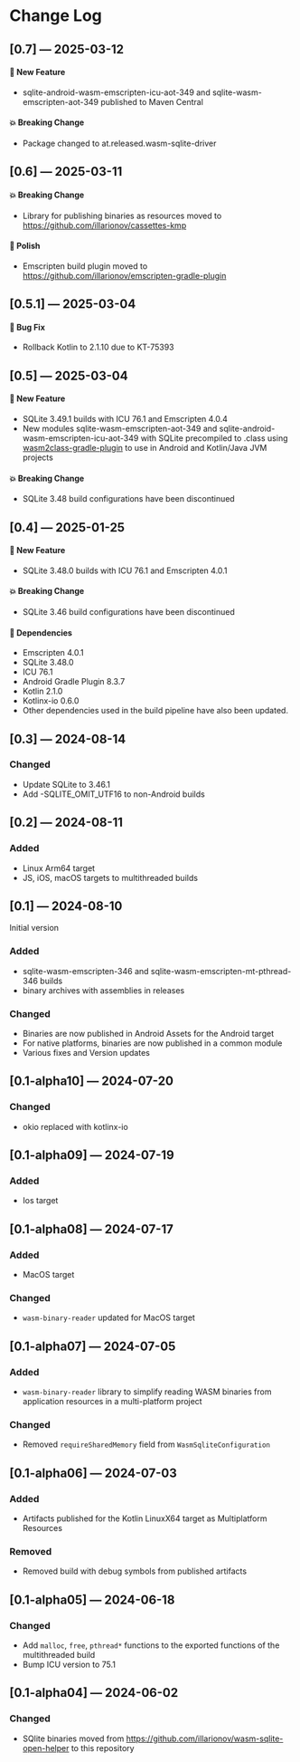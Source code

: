 # Change Log

## [0.7] — 2025-03-12

#### 🚀 New Feature

- sqlite-android-wasm-emscripten-icu-aot-349 and sqlite-wasm-emscripten-aot-349 published to Maven Central

#### 💥 Breaking Change

- Package changed to at.released.wasm-sqlite-driver

## [0.6] — 2025-03-11

#### 💥 Breaking Change

- Library for publishing binaries as resources moved to https://github.com/illarionov/cassettes-kmp

#### 💅 Polish

- Emscripten build plugin moved to https://github.com/illarionov/emscripten-gradle-plugin

## [0.5.1] — 2025-03-04

#### 🐛 Bug Fix

- Rollback Kotlin to 2.1.10 due to  KT-75393

## [0.5] — 2025-03-04

#### 🚀 New Feature

- SQLite 3.49.1 builds with ICU 76.1 and Emscripten 4.0.4
- New modules sqlite-wasm-emscripten-aot-349 and sqlite-android-wasm-emscripten-icu-aot-349 with SQLite precompiled to .class using [wasm2class-gradle-plugin](https://github.com/illarionov/wasm2class-gradle-plugin) to use in Android and Kotlin/Java JVM projects

#### 💥 Breaking Change

- SQLite 3.48 build configurations have been discontinued

## [0.4] — 2025-01-25

#### 🚀 New Feature

- SQLite 3.48.0 builds with ICU 76.1 and Emscripten 4.0.1

#### 💥 Breaking Change

- SQLite 3.46 build configurations have been discontinued

#### 🤖 Dependencies

- Emscripten 4.0.1
- SQLite 3.48.0
- ICU 76.1
- Android Gradle Plugin 8.3.7
- Kotlin 2.1.0
- Kotlinx-io 0.6.0
- Other dependencies used in the build pipeline have also been updated.

## [0.3] — 2024-08-14

### Changed

- Update SQLite to 3.46.1
- Add -SQLITE_OMIT_UTF16 to non-Android builds

## [0.2] — 2024-08-11

### Added

- Linux Arm64 target
- JS, iOS, macOS targets to multithreaded builds

## [0.1] — 2024-08-10

Initial version

### Added

- sqlite-wasm-emscripten-346 and sqlite-wasm-emscripten-mt-pthread-346 builds
- binary archives with assemblies in releases

### Changed

- Binaries are now published in Android Assets for the Android target 
- For native platforms, binaries are now published in a common module
- Various fixes and Version updates

## [0.1-alpha10] — 2024-07-20

### Changed

- okio replaced with kotlinx-io

## [0.1-alpha09] — 2024-07-19

### Added

- Ios target

## [0.1-alpha08] — 2024-07-17

### Added

- MacOS target

### Changed

- `wasm-binary-reader` updated for MacOS target

## [0.1-alpha07] — 2024-07-05

### Added

- `wasm-binary-reader` library to simplify reading WASM binaries from application resources in a multi-platform project

### Changed

- Removed `requireSharedMemory` field from `WasmSqliteConfiguration`

## [0.1-alpha06] — 2024-07-03

### Added

- Artifacts published for the Kotlin LinuxX64 target as Multiplatform Resources

### Removed

- Removed build with debug symbols from published artifacts 

## [0.1-alpha05] — 2024-06-18

### Changed

- Add `malloc`, `free`, `pthread*` functions to the exported functions of the multithreaded build
- Bump ICU version to 75.1

## [0.1-alpha04] — 2024-06-02

### Changed

- SQlite binaries moved from https://github.com/illarionov/wasm-sqlite-open-helper to this repository
